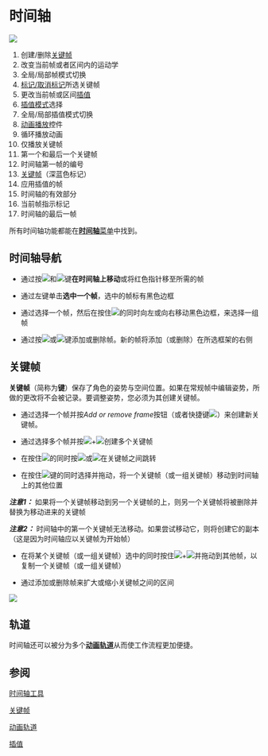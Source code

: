 # 时间轴

![](https://cascadeur.com/images/category/2020/03/16/8b979bdaa5cb19f0c6df3132ff6b87fc.png)

1. 创建/删除[关键帧]()
2. 改变当前帧或者区间内的运动学
3. 全局/局部帧模式切换
4. [标记/取消标记]()所选关键帧
5. 更改当前帧或区间[插值]()
6. [插值模式]()选择
7. 全局/局部插值模式切换
8. [动画播放]()控件
9. 循环播放动画
10. 仅播放关键帧
11. 第一个和最后一个关键帧
12. 时间轴第一帧的编号
13. [关键帧]()（深蓝色标记）
14. 应用插值的帧
15. 时间轴的有效部分
16. 当前帧指示标记
17. 时间轴的最后一帧

所有时间轴功能都能在[**时间轴**菜单]()中找到。

## 时间轴导航

- 通过按![](https://cascadeur.com/images/category/2019/06/047a18eea99d2f0391412c25f5dc861a38.png)和![](https://cascadeur.com/images/category/2019/06/04875d91b785a0c7a9399cbbbd4ee468aa.png)键**在时间轴上移动**或将红色指针移至所需的帧

- 通过左键单击**选中一个帧**，选中的帧标有黑色边框

- 通过选择一个帧，然后在按住![](https://cascadeur.com/images/category/2019/06/04705eec8d7b79b302d32eba008a192f92.png)的同时向左或向右移动黑色边框，来选择一组帧

- 通过按![](https://cascadeur.com/images/category/2019/06/0455e9a22cb7c305ee484238f22a46c20e.png)或![](https://cascadeur.com/images/category/2019/06/04535dd6234d2fdb2a3e7b6843347746ad.png)键添加或删除帧。新的帧将添加（或删除）在所选框架的右侧

## 关键帧

**关键帧**（简称为**键**）保存了角色的姿势与空间位置。如果在常规帧中编辑姿势，所做的更改将不会被记录。要调整姿势，您必须为其创建关键帧。

- 通过选择一个帧并按*Add or remove frame*按钮（或者快捷键![](https://cascadeur.com/images/category/2019/06/049742a6e8486bc5bfad3400116b71e785.png)）来创建新关键帧。 

- 通过选择多个帧并按![](https://cascadeur.com/images/category/2019/06/042f0eb6ef388167ff923ac76922e0704d.png)+![](https://cascadeur.com/images/category/2019/06/0436595e8d398df9b116627d8c7ac7ccae.png)创建多个关键帧

- 在按住![](https://cascadeur.com/images/category/2019/06/04cfe0776123e21bfe6d7baa27f673d252.png)的同时按![](https://cascadeur.com/images/category/2019/06/0460063bbab5fc03c0c91d5cb028cf3ff9.png)或![](https://cascadeur.com/images/category/2019/06/044c16c74b1f2ed42fc5335732efcdfee4.png)在关键帧之间跳转

- 在按住![](https://cascadeur.com/images/category/2019/06/04eef31650d9587e41cf7df4d9294ba9c9.png)键的同时选择并拖动，将一个关键帧（或一组关键帧）移动到时间轴上的其他位置 

***注意1：*** 如果将一个关键帧移动到另一个关键帧的上，则另一个关键帧将被删除并替换为移动进来的关键帧

***注意2：*** 时间轴中的第一个关键帧无法移动。如果尝试移动它，则将创建它的副本（这是因为时间轴应以关键帧为开始帧）

- 在将某个关键帧（或一组关键帧）选中的同时按住![](https://cascadeur.com/images/category/2019/06/04cfe0776123e21bfe6d7baa27f673d252.png)+![](https://cascadeur.com/images/category/2019/06/045f91cca0e59894c60b3a942648a0e9fe.png)并拖动到其他帧，以复制一个关键帧（或一组关键帧） 

- 通过添加或删除帧来扩大或缩小关键帧之间的区间

![](https://cascadeur.com/images/category/2019/04/24e9725195c1d19dc4a1d4ea016c0fbae1.gif)

## 轨道

时间轴还可以被分为多个[**动画轨道**]()从而使工作流程更加便捷。

## 参阅

[时间轴工具]()

[关键帧]()

[动画轨道]()

[插值]()
